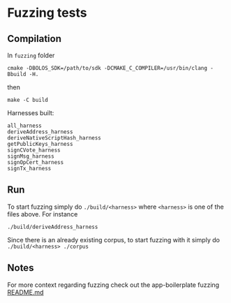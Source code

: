 # Fuzzing tests

## Compilation

In `fuzzing` folder

```shell
cmake -DBOLOS_SDK=/path/to/sdk -DCMAKE_C_COMPILER=/usr/bin/clang -Bbuild -H.
```

then

```shell
make -C build
```

Harnesses built:

```shell
all_harness
deriveAddress_harness
deriveNativeScriptHash_harness
getPublicKeys_harness
signCVote_harness
signMsg_harness
signOpCert_harness
signTx_harness
```

## Run

To start fuzzing simply do `./build/<harness>` where `<harness>` is one of the files above. For instance

```shell
./build/deriveAddress_harness
```

Since there is an already existing corpus, to start fuzzing with it simply do `./build/<harness> ./corpus`

## Notes

For more context regarding fuzzing check out the app-boilerplate fuzzing [README.md](https://github.com/LedgerHQ/app-boilerplate/blob/master/fuzzing/README.md)
